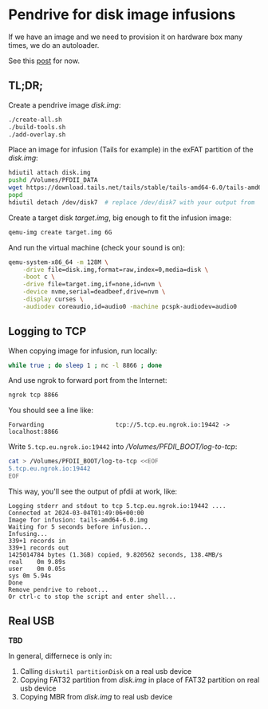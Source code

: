 # Pendrive for disk image infusions

If we have an image and we need to provision it on hardware box many times, we do an autoloader.

See this [post](https://aleksandr.vin/2024/03/02/pendrive-for-disk-image-infusions.html) for now.

## TL;DR;

Create a pendrive image *disk.img*:

```bash
./create-all.sh
./build-tools.sh
./add-overlay.sh
```

Place an image for infusion (Tails for example) in the exFAT partition of the *disk.img*:

```bash
hdiutil attach disk.img
pushd /Volumes/PFDII_DATA
wget https://download.tails.net/tails/stable/tails-amd64-6.0/tails-amd64-6.0.img
popd
hdiutil detach /dev/disk7  # replace /dev/disk7 with your output from `hdiutil attach disk.img`
```

Create a target disk *target.img*, big enough to fit the infusion image:

```bash
qemu-img create target.img 6G
```

And run the virtual machine (check your sound is on):

```bash
qemu-system-x86_64 -m 128M \
    -drive file=disk.img,format=raw,index=0,media=disk \
    -boot c \
    -drive file=target.img,if=none,id=nvm \
    -device nvme,serial=deadbeef,drive=nvm \
    -display curses \
    -audiodev coreaudio,id=audio0 -machine pcspk-audiodev=audio0
```

## Logging to TCP

When copying image for infusion, run locally:

```bash
while true ; do sleep 1 ; nc -l 8866 ; done
```

And use ngrok to forward port from the Internet:

```bash
ngrok tcp 8866
```

You should see a line like:

```
Forwarding                    tcp://5.tcp.eu.ngrok.io:19442 -> localhost:8866
```

Write `5.tcp.eu.ngrok.io:19442` into */Volumes/PFDII_BOOT/log-to-tcp*:

```bash
cat > /Volumes/PFDII_BOOT/log-to-tcp <<EOF
5.tcp.eu.ngrok.io:19442
EOF
```

This way, you'll see the output of pfdii at work, like:

```
Logging stderr and stdout to tcp 5.tcp.eu.ngrok.io:19442 ....
Connected at 2024-03-04T01:49:06+00:00
Image for infusion: tails-amd64-6.0.img
Waiting for 5 seconds before infusion...
Infusing...
339+1 records in
339+1 records out
1425014784 bytes (1.3GB) copied, 9.820562 seconds, 138.4MB/s
real	0m 9.89s
user	0m 0.05s
sys	0m 5.94s
Done
Remove pendrive to reboot...
Or ctrl-c to stop the script and enter shell...
```


## Real USB

**TBD**

In general, differnece is only in:

1. Calling `diskutil partitionDisk` on a real usb device
2. Copying FAT32 partition from *disk.img* in place of FAT32 partition on real usb device
3. Copying MBR from *disk.img* to real usb device
